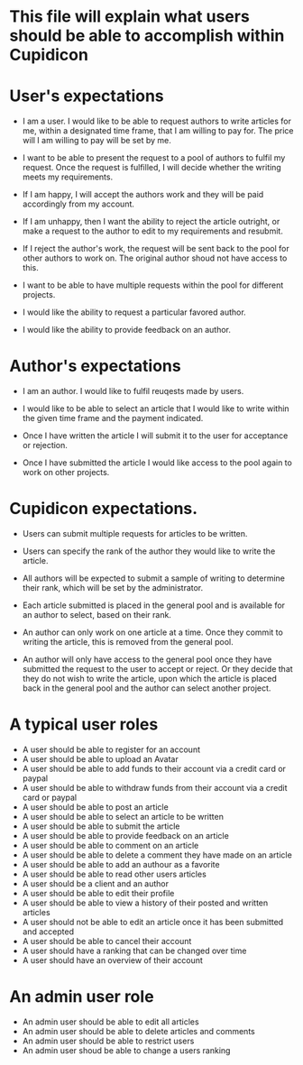 # This file will explain what users should be able to accomplish within Cupidicon

# User's expectations

* I am a user. I would like to be able to request authors to write articles for me, within a designated time frame, that I am willing to pay for. The price will I am willing to pay will be set by me.

* I want to be able to present the request to a pool of authors to fulfil my request. Once the request is fulfilled, I will decide whether the writing meets my requirements. 

* If I am happy, I will accept the authors work and they will be paid accordingly from my account. 

* If I am unhappy, then I want the ability to reject the article outright, or make a request to the author to edit to my requirements and resubmit.

* If I reject the author's work, the request will be sent back to the pool for other authors to work on. The original author shoud not have access to this.

* I want to be able to have multiple requests within the pool for different projects.

* I would like the ability to request a particular favored author.

* I would like the ability to provide feedback on an author.


# Author's expectations

* I am an author. I would like to fulfil reuqests made by users. 

* I would like to be able to select an article that I would like to write within the given time frame and the payment indicated.

* Once I have written the article I will submit it to the user for acceptance or rejection. 

* Once I have submitted the article I would like access to the pool again to work on other projects.


# Cupidicon expectations. 

* Users can submit multiple requests for articles to be written.

* Users can specify the rank of the author they would like to write the article.

* All authors will be expected to submit a sample of writing to determine their rank, which will be set by the administrator.

* Each article submitted is placed in the general pool and is available for an author to select, based on their rank.

* An author can only work on one article at a time. Once they commit to writing the article, this is removed from the general pool.

* An author will only have access to the general pool once they have submitted the request to the user to accept or reject. Or they decide that they do not wish to write the article, upon which the article is placed back in the general pool and the author can select another project.



# A typical user roles

* A user should be able to register for an account
* A user should be able to upload an Avatar
* A user should be able to add funds to their account via a credit card or paypal
* A user should be able to withdraw funds from their account via a credit card or paypal
* A user should be able to post an article
* A user should be able to select an article to be written
* A user should be able to submit the article
* A user should be able to provide feedback on an article
* A user should be able to comment on an article
* A user should be able to delete a comment they have made on an article
* A user should be able to add an authour as a favorite
* A user should be able to read other users articles
* A user should be a client and an author
* A user should be able to edit their profile
* A user should be able to view a history of their posted and written articles
* A user should not be able to edit an article once it has been submitted and accepted
* A user should be able to cancel their account
* A user should have a ranking that can be changed over time
* A user should have an overview of their account

# An admin user role

* An admin user should be able to edit all articles
* An admin user should be able to delete articles and comments
* An admin user should be able to restrict users
* An admin user shoud be able to change a users ranking